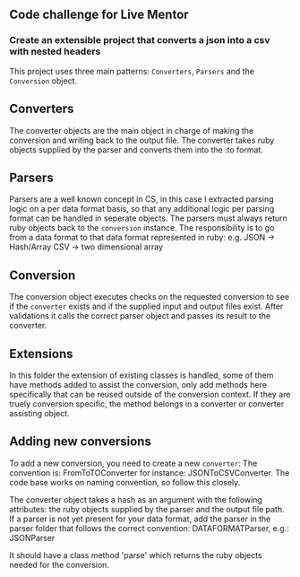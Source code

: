 ## Code challenge for Live Mentor

### Create an extensible project that converts a json into a csv with nested headers

This project uses three main patterns: `Converters`, `Parsers` and the `Conversion` object.

## Converters

The converter objects are the main object in charge of making the conversion and writing back to the output file. The converter takes ruby objects supplied by the parser and converts them into the :to format.

## Parsers

Parsers are a well known concept in CS, in this case I extracted parsing logic on a per data format basis, so that any additional logic per parsing format can be handled in seperate objects. The parsers must always return ruby objects back to the `conversion` instance. The responsibility is to go from a data format to that data format represented in ruby:
e.g.
JSON -> Hash/Array
CSV -> two dimensional array

## Conversion

The conversion object executes checks on the requested conversion to see if the `converter` exists and if the supplied input and output files exist. After validations it calls the correct parser object and passes its result to the converter.

## Extensions

In this folder the extension of existing classes is handled, some of them have methods added to assist the conversion, only add methods here specifically that can be reused outside of the conversion context. If they are truely conversion specific, the method belongs in a converter or converter assisting object.


## Adding new conversions

To add a new conversion, you need to create a new `converter`: The convention is: FromToTOConverter
for instance: JSONToCSVConverter. The code base works on naming convention, so follow this closely.

The converter object takes a hash as an argument with the following attributes: the ruby objects supplied by the parser and the output file path.
If a parser is not yet present for your data format, add the parser in the parser folder that follows the correct convention: DATAFORMATParser, e.g.: JSONParser

 It should have a class method 'parse' which returns the ruby objects needed for the conversion.

